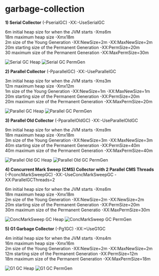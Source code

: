 # garbage-collection

**1) Serial Collector** (-PserialGC) -XX:-UseSerialGC

6m initial heap size for when the JVM starts -Xms6m  
18m maximum heap size -Xmx18m  
2m size of the Young Generation -XX:NewSize=2m -XX:MaxNewSize=2m  
20m starting size of the Permanent Generation -XX:PermSize=20m  
30 maximum size of the Permanent Generation -XX:MaxPermSize=30m  

![Serial GC Heap](/../screenshots/serialGCHeap.png?raw=true "Serial GC Heap")
![Serial GC PermGen](/../screenshots/serialGCPermGen.png?raw=true "Serial GC PermGen")

**2) Parallel Collector** (-PparallelGC) -XX:-UseParallelGC

3m initial heap size for when the JVM starts -Xms3m  
12m maximum heap size -Xmx12m  
1m size of the Young Generation -XX:NewSize=1m -XX:MaxNewSize=1m  
20m starting size of the Permanent Generation -XX:PermSize=20m  
20m maximum size of the Permanent Generation -XX:MaxPermSize=20m

![Parallel GC Heap](/../screenshots/parallelGCHeap.png?raw=true "Parallel GC Heap")
![Parallel GC PermGen](/../screenshots/parallelGCPermGen.png?raw=true "Parallel GC PermGen")

**3) Parallel Old Collector** (-PparallelOldGC) -XX:-UseParallelOldGC

9m initial heap size for when the JVM starts -Xms9m  
18m maximum heap size -Xmx18m  
3m size of the Young Generation -XX:NewSize=3m -XX:MaxNewSize=3m  
40m starting size of the Permanent Generation -XX:PermSize=40m  
40m maximum size of the Permanent Generation -XX:MaxPermSize=40m  

![Parallel Old GC Heap](/../screenshots/parallelOldGCHeap.png?raw=true "Parallel Old GC Heap")
![Parallel Old GC PermGen](/../screenshots/parallelOldGCPermGen.png?raw=true "Parallel Old GC PermGen")

**4) Concurrent Mark Sweep (CMS) Collector with 2 Parallel CMS Threads** (-PconcMarkSweepGC) -XX:-UseConcMarkSweepGC -XX:ParallelGCThreads=2

6m initial heap size for when the JVM starts -Xms6m  
18m maximum heap size -Xmx18m  
2m size of the Young Generation -XX:NewSize=2m -XX:NewSize=2m  
20m starting size of the Permanent Generation -XX:PermSize=20m  
30m maximum size of the Permanent Generatio -XX:MaxPermSize=30m  

![ConcMarkSweep GC Heap](/../screenshots/concMarkSweepGCHeap.png?raw=true "ConcMarkSweep GC Heap")
![ConcMarkSweep GC PermGen](/../screenshots/concMarkSweepGCPermGen.png?raw=true "ConcMarkSweep GC PermGen")

**5) G1 Garbage Collector** (-Pg1GC) -XX:+UseG1GC

4m initial heap size for when the JVM starts -Xms4m  
16m maximum heap size -Xmx16m  
2m size of the Young Generation -XX:NewSize=2m -XX:MaxNewSize=2m  
12m starting size of the Permanent Generation -XX:PermSize=12m  
18m maximum size of the Permanent Generation -XX:MaxPermSize=18m  

![G1 GC Heap](/../screenshots/g1GCHeap.png?raw=true "G1 GC Heap")
![G1 GC PermGen](/../screenshots/g1GCPermGen.png?raw=true "G1 GC PermGen")
